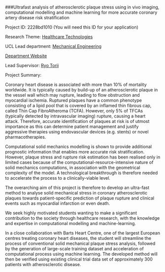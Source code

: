 ###Ultrafast analysis of atherosclerotic plaque stress using in vivo imaging, computational modelling and machine learning for more accurate coronary artery disease risk stratification

Project ID: 2228bd1010
(You will need this ID for your application)

Research Theme: [Healthcare Technologies](../themes/healthcare-technologies.md)

UCL Lead department: [Mechanical Engineering](../departments/mechanical-engineering.md)

[Department Website](https://www.ucl.ac.uk/mechanical-engineering)

Lead Supervisor: [Ryo Torii](https://iris.ucl.ac.uk/iris/browse/profile?upi=RTORI16)

Project Summary:

Coronary heart disease is associated with more than 10% of mortality worldwide. It is typically caused by build-up of an atherosclerotic plaque in the vessel wall which may rupture, leading to flow obstruction and myocardial ischemia. Ruptured plaques have a common phenotype consisting of a lipid pool that is covered by an inflamed thin fibrous cap, called Thin Cap FibroAtheroma (TCFA). However, only 5% of TFCAs (typically detected by intravascular imaging) rupture, causing a heart attack. Therefore, accurate identification of plaques at risk is of utmost importance as this can determine patient management and justify aggressive therapies using endovascular devices (e.g. stents) or novel pharmacotherapies.
 
 Computational solid mechanics modelling is shown to provide additional prognostic information that enables more accurate risk stratification. However, plaque stress and rupture risk estimation has been realised only in limited cases because of the computational-resource-intensive nature of solid mechanics computations, in association with the geometrical complexity of the model. A technological breakthrough is therefore needed to accelerate the process to a clinically-viable level.
 
 The overarching aim of this project is therefore to develop an ultra-fast method to analyse solid mechanical stress in coronary atherosclerotic plaques towards patient-specific prediction of plaque rupture and clinical events such as myocardial infarction or even death. 
 
 We seek highly motivated students wanting to make a significant contribution to the society through healthcare research, with the knowledge and expertise in computational modelling and machine-learning.
 
 In a close collaboration with Barts Heart Centre, one of the largest European centres treating coronary heart diseases, the student will streamline the process of conventional solid mechanical plaque stress analysis, followed by the generation of large-scale training dataset and acceleration of computational process using machine learning. The developed method will then be verified using existing clinical trial data set of approximately 300 patients with atherosclerotic disease.